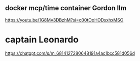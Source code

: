 #
## docker mcp/time container Gordon llm
https://youtu.be/1G8Mv3DBzhM?si=c00tOoHODsxhxMSO
# captain Leonardo
https://chatgpt.com/s/m_6814127280648191a4ac1bcc581d056d
